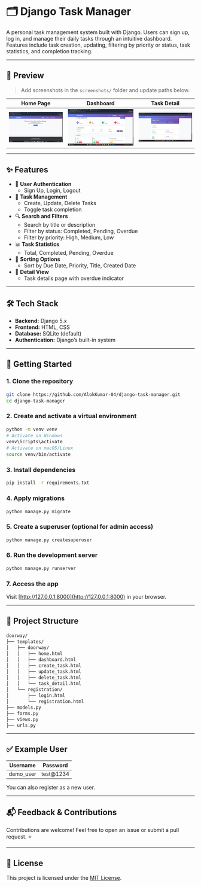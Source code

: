 # 🗂️ Django Task Manager

A personal task management system built with Django. Users can sign up, log in, and manage their daily tasks through an intuitive dashboard. Features include task creation, updating, filtering by priority or status, task statistics, and completion tracking.

---

## 📸 Preview

> Add screenshots in the `screenshots/` folder and update paths below.

| Home Page | Dashboard | Task Detail |
|-----------|-----------|-------------|
| ![Home](screenshots/home.png) | ![Dashboard](screenshots/dashboard.png) | ![Task Detail](screenshots/task_details.png) |

---

## ✨ Features

- 🔐 **User Authentication**
  - Sign Up, Login, Logout
- 📝 **Task Management**
  - Create, Update, Delete Tasks
  - Toggle task completion
- 🔍 **Search and Filters**
  - Search by title or description
  - Filter by status: Completed, Pending, Overdue
  - Filter by priority: High, Medium, Low
- 📊 **Task Statistics**
  - Total, Completed, Pending, Overdue
- 📆 **Sorting Options**
  - Sort by Due Date, Priority, Title, Created Date
- 📄 **Detail View**
  - Task details page with overdue indicator

---

## 🛠️ Tech Stack

- **Backend:** Django 5.x
- **Frontend:** HTML, CSS
- **Database:** SQLite (default)
- **Authentication:** Django’s built-in system

---

## 🚀 Getting Started

### 1. Clone the repository

```bash
git clone https://github.com/AlokKumar-04/django-task-manager.git
cd django-task-manager
```

### 2. Create and activate a virtual environment

```bash
python -m venv venv
# Activate on Windows
venv\Scripts\activate
# Activate on macOS/Linux
source venv/bin/activate
```

### 3. Install dependencies

```bash
pip install -r requirements.txt
```

### 4. Apply migrations

```bash
python manage.py migrate
```

### 5. Create a superuser (optional for admin access)

```bash
python manage.py createsuperuser
```

### 6. Run the development server

```bash
python manage.py runserver
```

### 7. Access the app

Visit [http://127.0.0.1:8000](http://127.0.0.1:8000) in your browser.

---

## 📁 Project Structure

```
doorway/
├── templates/
│   ├── doorway/
│   │   ├── home.html
│   │   ├── dashboard.html
│   │   ├── create_task.html
│   │   ├── update_task.html
│   │   ├── delete_task.html
│   │   └── task_detail.html
│   └── registration/
│       ├── login.html
│       └── registration.html
├── models.py
├── forms.py
├── views.py
├── urls.py
```

---

## ✅ Example User

| Username | Password     |
|----------|--------------|
| demo_user | test@1234  |

You can also register as a new user.

---

## 📬 Feedback & Contributions

Contributions are welcome! Feel free to open an issue or submit a pull request. ⭐

---

## 📄 License

This project is licensed under the [MIT License](LICENSE).
